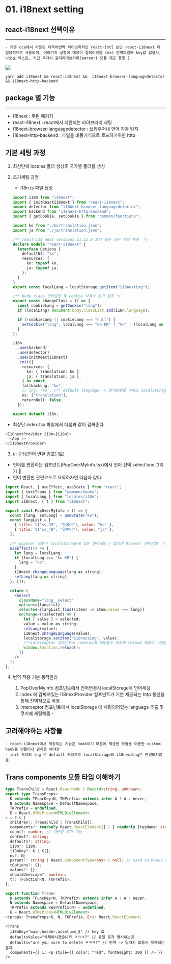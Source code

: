 # 01. i18next setting

## react-i18next 선택이유

---

    - 기존 cce에서 사용된 다국어번역 라이브러리인 react-intl 보단 react-i18next 더 범용적으로 사용되며, 여러가지 상황에 대응이 잘되어있음 (ex) 번역파일에 key값 없을시, 나오는 텍스트, 키값 추가시 감지라이브러리(parser) 모듈 제공 등등 )

  <img src='./img/b_pakagesetting.png' />

```
yarn add i18next && react-i18next &&  i18next-browser-languagedetector && i18next-http-backend
```

## package 별 기능

---

- i18next : 주된 패키지
- react-i18next : react에서 지원되는 라이브러리 세팅
- i18next-browser-languagedetector : 브라우저내 언어 자동 탐지
- i18next-http-backend : 파일을 비동기식으로 로드하기위한 http

## 기본 세팅 과정

1. 최상단에 locales 폴더 생성후 국가별 폴더를 생성

2. 초기세팅 과정

   - i18n.ts 파일 생성

   ```ts
   import i18n from "i18next";
   import { initReactI18next } from "react-i18next";
   import detector from "i18next-browser-languagedetector";
   import backend from "i18next-http-backend";
   import { getCookie, setCookie } from "common/functions";

   import ko from "./ko/translation.json";
   import ja from "./ja/translation.json";

   /** react-i18 next versions 11.11.0 보다 높은 경우 세팅 해줌  */
   declare module "react-i18next" {
     interface Options {
       defaultNS: "ko";
       resources: {
         ko: typeof ko;
         ja: typeof ja;
       };
     }
   }
   export const localLang = localStorage.getItem("i18nextLng");

   /** body class 언어설정 및 cookie 삭제시 초기 설정 */
   export const changeClass = () => {
     const cookieLang = getCookie("lang");
     if (localLang) document.body.classList.add(i18n.language);

     if (!cookieLang || cookieLang === "null") {
       setCookie("lang", localLang === "ko-KR" ? "ko" : (localLang as string));
     }
   };

   i18n
     .use(backend)
     .use(detector)
     .use(initReactI18next)
     .init({
       resources: {
         ko: { translation: ko },
         ja: { translation: ja },
       } as const,
       fallbackLng: "ko",
       // lng: 'ko', /** default language -> 언어변환을 하여도 localStorage에 i18nextLng 값으로 'ko'가 들어감 - 예림 */
       ns: ["translation"],
       returnNull: false,
     });

   export default i18n;
   ```

- 최상단 index.tsx 파일에서 다음과 같이 감싸준다.

```ts
<I18nextProvider i18n={i18n}>
  <App />
</I18nextProvider>
```

3. ui 구성(언어 변환 컴포넌트)

- 언어를 변환하는 컴포넌트(PopOverMyInfo.tsx)에서 언어 선택 select box 그리기 🐧
- 언어 변환만 관련코드로 요약하자면 다음과 같다.

```jsx
import React, { useEffect, useState } from "react";
import { textTrans } from "common/hooks";
import { localLang } from "locales/i18n";
import i18next, { t } from "i18next";

export const PopOverMyInfo = () => {
  const [lang, setLang] = useState("ko");
  const langList = [
    { title: t("ss_39", "한국어"), value: "ko" },
    { title: t("ss_40", "일본어"), value: "ja" },
  ];

  /** popover 오픈시 localStorage에 있는 언어세팅 / 없으면 browser 언어반영  */
  useEffect(() => {
    let lang = localLang;
    if (localLang === "ko-KR") {
      lang = "ko";
    }
    i18next.changeLanguage(lang as string);
    setLang(lang as string);
  }, []);

  return (
    <Select
      className="lang__select"
      options={langList}
      selected={langList.find((item) => item.value === lang)}
      onChange={(selected) => {
        let { value } = selected;
        value = value as string;
        setLang(value);
        i18next.changeLanguage(value);
        localStorage.setItem("i18nextLng", value);
        /**interceptor 컴포넌트의 cookies에 세팅될수 있도록 reload 해준다 -예림 */
        window.location.reload();
      }}
    />
  );
};
```

4. 번역 적용 기본 동작원리

   1. PopOverMyInfo 컴포넌트에서 언어변경시 localStorage에 언어세팅
   2. index 에 감싸져있는 I18nextProvider 컴포넌트가 기본 제공되는 http 통신을 통해 전역적으로 작용
   3. Interceptor 컴포넌트에서 localStorage 에 세팅되어있는 language 추출 및 쿠키에 세팅해줌 -
   <!-- 4. logout 시 현사용자가 선호하는 언어(일반적으로 브라우저 UI의 언어) -> navigator.language 로 세팅(기획에 따라 반영옵션) -->

## 고려해야하는 사항들

    - react-i18next에서 제공되는 기능은 hook이기 때문에 제공된 모듈을 이용한 custom hook을 만들어서 관리를 해야함
    - init 속성의 lng 은 default 속성으로 localStorage의 i18nextLng은 변경되지않음

## Trans components 모듈 타입 이해하기

```ts
type TransChild = React.ReactNode | Record<string, unknown>;
export type TransProps<
  K extends TFuncKey<N, TKPrefix> extends infer A ? A : never,
  N extends Namespace = DefaultNamespace,
  TKPrefix = undefined,
  E = React.HTMLProps<HTMLDivElement>
> = E & {
  children?: TransChild | TransChild[];
  components?: readonly React.ReactElement[] | { readonly [tagName: string]: React.ReactElement };
  count?: number; // 가변값 추가 가능
  context?: string;
  defaults?: string;
  i18n?: i18n;
  i18nKey?: K | K[];
  ns?: N;
  parent?: string | React.ComponentType<any> | null; // used in React.createElement if not null
  tOptions?: {};
  values?: {};
  shouldUnescape?: boolean;
  t?: TFunction<N, TKPrefix>;
};

export function Trans<
  K extends TFuncKey<N, TKPrefix> extends infer A ? A : never,
  N extends Namespace = DefaultNamespace,
  TKPrefix extends KeyPrefix<N> = undefined,
  E = React.HTMLProps<HTMLDivElement>
>(props: TransProps<K, N, TKPrefix, E>): React.ReactElement;
```

```tsx
<Trans
  i18nKey="main.header.asset.me_5" // key 값
  defaultsValue="삭제하시겠습니까 ㅋㅋㅋ?" // 동일 문자 명시하는것
  defaults="are you sure to delete ㅋㅋㅋ?" // 번역 -> 일치키 없을시 대체되는 문자
  components={{ 1: <p style={{ color: "red", fontWeight: 300 }} /> }}
/>
```
